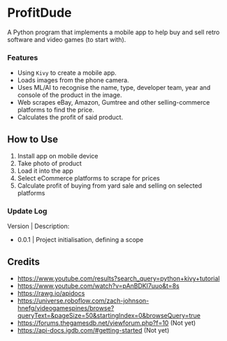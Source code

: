 # ProfitDude
A Python program that implements a mobile app to help buy and sell retro software and video games (to start with).

### Features
- Using `Kivy` to create a mobile app.
- Loads images from the phone camera.
- Uses ML/AI to recognise the name, type, developer team, year and console of the product in the image.
- Web scrapes eBay, Amazon, Gumtree and other selling-commerce platforms to find the price.
- Calculates the profit of said product.

## How to Use
1. Install app on mobile device
2. Take photo of product
3. Load it into the app
4. Select eCommerce platforms to scrape for prices
5. Calculate profit of buying from yard sale and selling on selected platforms

### Update Log
Version | Description:

- 0.0.1 | Project initialisation, defining a scope

## Credits
- https://www.youtube.com/results?search_query=python+kivy+tutorial
- https://www.youtube.com/watch?v=pAnBDKl7uuo&t=8s
- https://rawg.io/apidocs
- https://universe.roboflow.com/zach-johnson-hnefg/videogamespines/browse?queryText=&pageSize=50&startingIndex=0&browseQuery=true
- https://forums.thegamesdb.net/viewforum.php?f=10 (Not yet)
- https://api-docs.igdb.com/#getting-started (Not yet)

